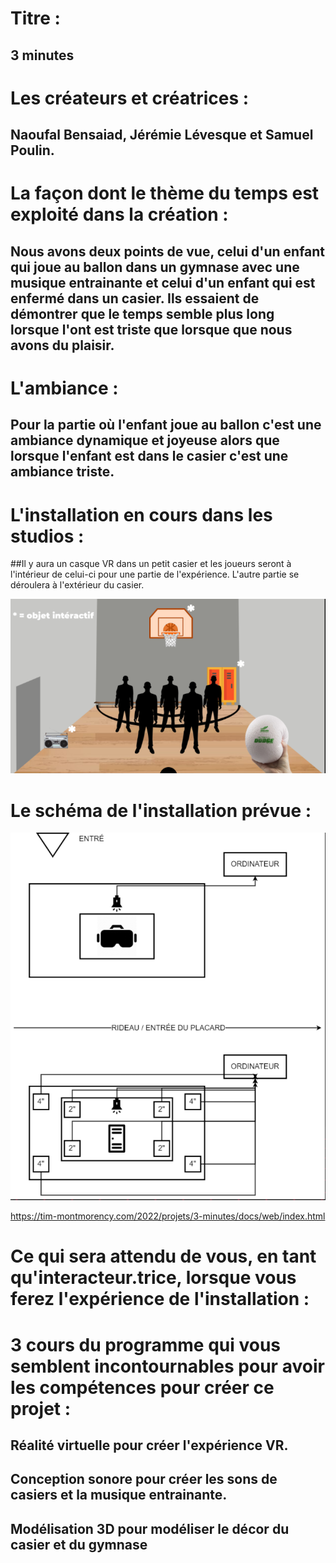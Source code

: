 # Titre : 
## 3 minutes


# Les créateurs et créatrices : 
## Naoufal Bensaiad, Jérémie Lévesque et Samuel Poulin.


# La façon dont le thème du temps est exploité dans la création :
## Nous avons deux points de vue, celui d'un enfant qui joue au ballon dans un gymnase avec une musique entrainante et celui d'un enfant qui est enfermé dans un casier. Ils essaient de démontrer que le temps semble plus long lorsque l'ont est triste que lorsque que nous avons du plaisir.

# L'ambiance : 
## Pour la partie où l'enfant joue au ballon c'est une ambiance dynamique et joyeuse alors que lorsque l'enfant est dans le casier c'est une ambiance triste.

# L'installation en cours dans les studios :

##Il y aura un casque VR dans un petit casier et les joueurs seront à l'intérieur de celui-ci pour une partie de l'expérience. L'autre partie se déroulera à l'extérieur du casier.

![3_minutes_installation](../Medias/Photos/installation_3_minutes.PNG)

# Le schéma de l'installation prévue :

![3_minutes_plantation](../Medias/Photos/plantation_3_minutes.PNG)

https://tim-montmorency.com/2022/projets/3-minutes/docs/web/index.html
# Ce qui sera attendu de vous, en tant qu'interacteur.trice, lorsque vous ferez l'expérience de l'installation :


# 3 cours du programme qui vous semblent incontournables pour avoir les compétences pour créer ce projet :
## Réalité virtuelle pour créer l'expérience VR.
## Conception sonore pour créer les sons de casiers et la musique entrainante.
## Modélisation 3D pour modéliser le décor du casier et du gymnase
